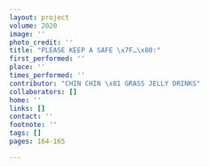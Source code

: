 ```yaml
---
layout: project
volume: 2020
image: ''
photo_credit: ''
title: "PLEASE KEEP A SAFE \x7F…\x80:"
first_performed: ''
place: ''
times_performed: ''
contributor: "CHIN CHIN \x81 GRASS JELLY DRINKS"
collaborators: []
home: ''
links: []
contact: ''
footnote: ''
tags: []
pages: 164-165

---
```





